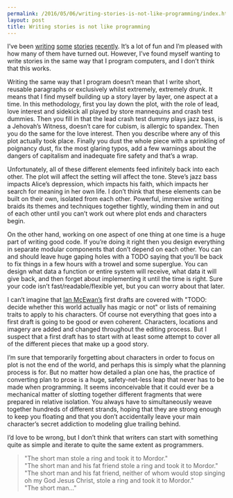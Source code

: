 ```yaml
---
permalink: /2016/05/06/writing-stories-is-not-like-programming/index.html
layout: post
title: Writing stories is not like programming
---
```

I’ve been [writing](http://robertheaton.com/2016/04/09/in-context/) [some](http://robertheaton.com/2016/02/23/there-was-only-time-like-the-present/) [stories](http://robertheaton.com/2016/01/21/he-whispered-carelessly/) [recently](http://robertheaton.com/2015/11/30/a-day-at-the-free-market/). It’s a lot of fun and I’m pleased with how many of them have turned out. However, I’ve found myself wanting to write stories in the same way that I program computers, and I don’t think that this works.

Writing the same way that I program doesn’t mean that I write short, reusable paragraphs or exclusively whilst extremely, extremely drunk. It means that I find myself building up a story layer by layer, one aspect at a time. In this methodology, first you lay down the plot, with the role of lead, love interest and sidekick all played by store mannequins and crash test dummies. Then you fill in that the lead crash test dummy plays jazz bass, is a Jehovah’s Witness, doesn’t care for cubism, is allergic to spandex. Then you do the same for the love interest. Then you describe where any of this plot actually took place. Finally you dust the whole piece with a sprinkling of poignancy dust, fix the most glaring typos, add a few warnings about the dangers of capitalism and inadequate fire safety and that’s a wrap.

Unfortunately, all of these different elements feed infinitely back into each other. The plot will affect the setting will affect the tone. Steve’s jazz bass impacts Alice’s depression, which impacts his faith, which impacts her search for meaning in her own life. I don’t think that these elements can be built on their own, isolated from each other. Powerful, immersive writing braids its themes and techniques together tightly, winding them in and out of each other until you can’t work out where plot ends and characters begin.

On the other hand, working on one aspect of one thing at one time is a huge part of writing good code. If you’re doing it right then you design everything in separate modular components that don’t depend on each other. You can and should leave huge gaping holes with a TODO saying that you’ll be back to fix things in a few hours with a trowel and some superglue. You can design what data a function or entire system will receive, what data it will give back, and then forget about implementing it until the time is right. Sure your code isn’t fast/readable/flexible yet, but you can worry about that later.

I can’t imagine that [Ian McEwan’s](https://en.wikipedia.org/wiki/Ian_McEwan) first drafts are covered with "TODO: decide whether this world actually has magic or not" or lists of remaining traits to apply to his characters. Of course not everything that goes into a first draft is going to be good or even coherent. Characters, locations and imagery are added and changed throughout the editing process. But I suspect that a first draft has to start with at least some attempt to cover all of the different pieces that make up a good story.

I’m sure that temporarily forgetting about characters in order to focus on plot is not the end of the world, and perhaps this is simply what the planning process is for. But no matter how detailed a plan one has, the practice of converting plan to prose is a huge, safety-net-less leap that never has to be made when programming. It seems inconceivable that it could ever be a mechanical matter of slotting together different fragments that were prepared in relative isolation.  You always have to simultaneously weave together hundreds of different strands, hoping that they are strong enough to keep you floating and that you don’t accidentally leave your main character’s secret addiction to modeling glue trailing behind.

I’d love to be wrong, but I don’t think that writers can start with something quite as simple and iterate to quite the same extent as programmers.

> "The short man stole a ring and took it to Mordor."<br/>
> "The short man and his fat friend stole a ring and took it to Mordor."<br/>
> "The short man and his fat friend, neither of whom would stop singing oh my God Jesus Christ, stole a ring and took it to Mordor."<br/>
> "The short man..."
